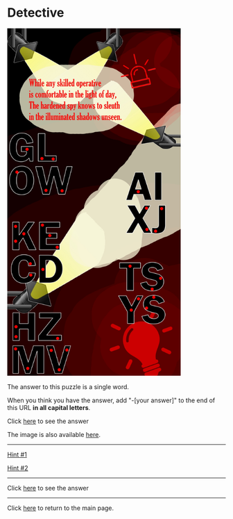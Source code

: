 # Detective

<img src="/images/Detective.jpg" alt="Spy Stuff" style="width:400px;height:800px;">

The answer to this puzzle is a single word.

When you think you have the answer, add "-[your answer]" to the end of this URL **in all capital letters**.

Click [here](Detective-SNOOP) to see the answer

The image is also available [here](../../images/Detective.jpg).

-----

[Hint #1](Detective/Hint1.md)

[Hint #2](Detective/Hint2.md)

-----

Click [here](Detective-SNOOP) to see the answer

-----

Click [here](../..) to return to the main page.
